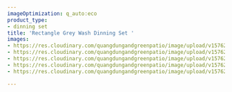 ```yaml
---
imageOptimization: q_auto:eco
product_type:
- dinning set
title: 'Rectangle Grey Wash Dinning Set '
images:
- https://res.cloudinary.com/quangdungandgreenpatio/image/upload/v1576203398/posts/DSC07423_1_lcyees.png
- https://res.cloudinary.com/quangdungandgreenpatio/image/upload/v1576203300/posts/DSC07428_y8mru6.png
- https://res.cloudinary.com/quangdungandgreenpatio/image/upload/v1576203302/posts/DSC07464_vkq2r6.png
- https://res.cloudinary.com/quangdungandgreenpatio/image/upload/v1576203299/posts/DSC07462_ywdx49.jpg
- https://res.cloudinary.com/quangdungandgreenpatio/image/upload/v1576203302/posts/DSC07423_j4tikw.png

---
```


